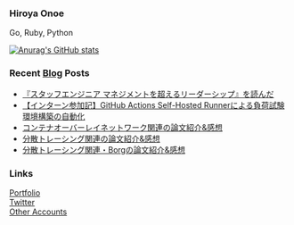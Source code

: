 ### Hiroya Onoe
Go, Ruby, Python

[![Anurag's GitHub stats](https://github-readme-stats.vercel.app/api?username=hiroyaonoe&count_private=true&show_icons=true&line_height=28)](https://github.com/anuraghazra/github-readme-stats)

<!-- ![Top Langs](https://github-readme-stats.vercel.app/api/top-langs/?username=hiroyaonoe&card_width=495) -->

### Recent [Blog](https://www.onoe.dev/blog) Posts
<!-- BLOG-POST-LIST:START -->
- [『スタッフエンジニア マネジメントを超えるリーダーシップ』を読んだ](https://www.onoe.dev/blog/review-staff-engineer/)
- [【インターン参加記】GitHub Actions Self-Hosted Runnerによる負荷試験環境構築の自動化](https://www.onoe.dev/blog/recruit-intern/)
- [コンテナオーバーレイネットワーク関連の論文紹介&amp;感想](https://www.onoe.dev/blog/paper-reading-3/)
- [分散トレーシング関連の論文紹介&amp;感想](https://www.onoe.dev/blog/paper-reading-2/)
- [分散トレーシング関連・Borgの論文紹介&amp;感想](https://www.onoe.dev/blog/paper-reading-1/)
<!-- BLOG-POST-LIST:END -->

### Links
[Portfolio](https://onoe.dev)  
[Twitter](https://twitter.com/hiroyanoe)  
[Other Accounts](https://onoe.dev/contact)
